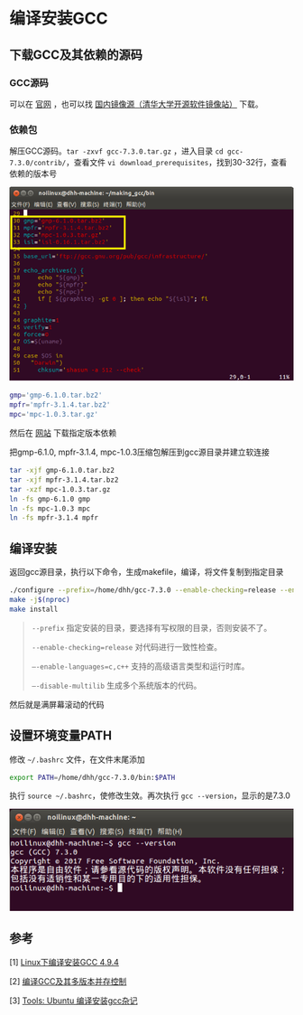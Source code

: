 # 编译安装GCC

## 下载GCC及其依赖的源码

### GCC源码

可以在 [官网](ftp://ftp.gnu.org/gnu/gcc/gcc-7.3.0/gcc-7.3.0.tar.gz) ，也可以找 [国内镜像源（清华大学开源软件镜像站）](https://mirrors.tuna.tsinghua.edu.cn/gnu/gcc/gcc-7.3.0/gcc-7.3.0.tar.gz) 下载。

### 依赖包

解压GCC源码。`tar -zxvf gcc-7.3.0.tar.gz` ，进入目录 `cd gcc-7.3.0/contrib/`，查看文件 `vi download_prerequisites`，找到30-32行，查看依赖的版本号

<img src="imgs/gcc1.png" alt="gcc1" />

```sh
gmp='gmp-6.1.0.tar.bz2'
mpfr='mpfr-3.1.4.tar.bz2'
mpc='mpc-1.0.3.tar.gz'
```

然后在 [网站](https://gcc.gnu.org/pub/gcc/infrastructure/) 下载指定版本依赖

把gmp-6.1.0, mpfr-3.1.4, mpc-1.0.3压缩包解压到gcc源目录并建立软连接

```bash
tar -xjf gmp-6.1.0.tar.bz2
tar -xjf mpfr-3.1.4.tar.bz2
tar -xzf mpc-1.0.3.tar.gz
ln -fs gmp-6.1.0 gmp
ln -fs mpc-1.0.3 mpc
ln -fs mpfr-3.1.4 mpfr
```

## 编译安装

返回gcc源目录，执行以下命令，生成makefile，编译，将文件复制到指定目录

```bash
./configure --prefix=/home/dhh/gcc-7.3.0 --enable-checking=release --enable-languages=c,c++ --disable-multilib
make -j$(nproc)
make install
```

> `--prefix` 指定安装的目录，要选择有写权限的目录，否则安装不了。
>
> `--enable-checking=release` 对代码进行一致性检查。
>
> `–-enable-languages=c,c++` 支持的高级语言类型和运行时库。
>
> `–-disable-multilib` 生成多个系统版本的代码。

然后就是满屏幕滚动的代码

## 设置环境变量PATH

修改 `~/.bashrc` 文件，在文件末尾添加

```sh
export PATH=/home/dhh/gcc-7.3.0/bin:$PATH
```

执行 `source ~/.bashrc`，使修改生效。再次执行 `gcc --version`，显示的是7.3.0

<img src="imgs/gcc2.png" alt="gcc2" />

## 参考

[1] [Linux下编译安装GCC 4.9.4](https://caosiyang.github.io/posts/2016/05/04/installing-gcc/)

[2] [编译GCC及其多版本并存控制](https://programtip.com/zh/art-899)

[3] [Tools: Ubuntu 编译安装gcc杂记](https://www.qedev.com/linux/181899.html)